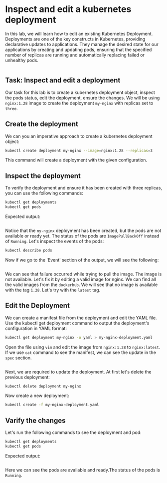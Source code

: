 # Inspect and edit a kubernetes deployment

In this lab, we will learn how to edit an existing Kubernetes Deployment. Deployments are one of the key constructs in Kubernetes, providing declarative updates to applications. They manage the desired state for our applications by creating and updating pods, ensuring that the specified number of replicas are running and automatically replacing failed or unhealthy pods. 

<img src="https://github.com/Minhaz00/K8s-lab/blob/Minhaz/Lab%20-%20Editing%20deployment/images/image-5.png?raw=true" alt="" />

## Task: Inspect and edit a deployment

Our task for this lab is to create a kubernetes deployment object, inspect the pods status, edit the deployment, ensure the changes. We will be using `nginx:1.28` image to create the deployment `my-nginx` with replicas set to `three`.


## Create the deployment

We can you an imperative approach to create a kubernetes deployment object:

```bash
kubectl create deployment my-nginx --image=nginx:1.28 --replicas=3
```

This command will create a deployment with the given configuration.


## Inspect the deployment


To verify the deployment and ensure it has been created with three replicas, you can use the following commands:

```bash
kubectl get deployments
kubectl get pods
```

Expected output:

<img src="https://github.com/Minhaz00/K8s-lab/blob/Minhaz/Lab%20-%20Editing%20deployment/images/image.png?raw=true" alt="" />

Notice that the `my-nginx` deployment has been created, but the pods are not available or ready yet. The status of the pods are `ImagePullBackOff` instead of `Running`. Let's inspect the events of the pods:

```bash
kubectl describe pods
```

Now if we go to the 'Event' section of the output, we will see the following:

<img src="https://github.com/Minhaz00/K8s-lab/blob/Minhaz/Lab%20-%20Editing%20deployment/images/image-1.png?raw=true" alt="" />

We can see that failure occurred while trying to pull the image. The image is not available. Let's fix it by editing a valid image for nginx. We can find all the valid images from the `dockerhub`. We will see that no image is available with the tag `1.28`. Let's try with the `latest` tag.


## Edit the Deployment

We can create a manifest file from the deployment and edit the YAML file. Use the kubectl get deployment command to output the deployment's configuration in YAML format:

```bash
kubectl get deployment my-nginx -o yaml > my-nginx-deployment.yaml
```

Open the file using `vim` and edit the image from `nginx:1.28` to `nginx:latest`. If we use `cat` command to see the manifest, we can see the update in the `spec` section. 

<img src="https://github.com/Minhaz00/K8s-lab/blob/Minhaz/Lab%20-%20Editing%20deployment/images/image-3.png?raw=true" alt="" />

Next, we are required to update the deployment. At first let's delete the previous deployment:

```bash
kubectl delete deployment my-nginx
```

Now create a new deployment:
```bash
kubectl create -f my-nginx-deployment.yaml
```


## Varify the changes

Let's run the following commands to see the deployment and pod:

```bash
kubectl get deployments
kubectl get pods
```

Expected output:

<img src="https://github.com/Minhaz00/K8s-lab/blob/Minhaz/Lab%20-%20Editing%20deployment/images/image-4.png?raw=true" alt="" />

Here we can see the pods are available and ready.The status of the pods is `Running`.

